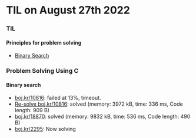 # **TIL on August 27th 2022**
### TIL
#### Principles for problem solving
- [Binary Search](../../../Computer%20science/Algorithm/binary-search-08-26-2022.md)

### Problem Solving Using C
#### Binary search
- [boj.kr/10816](../../../Problem%20Solving/boj/Binary%20search/10816-08-26-2022.cpp): failed at 13%, timeout.
- [Re-solve boj.kr/10816](../../../Problem%20Solving/boj/Binary%20search/10816-re-08-27-2022.cpp): solved (memory: 3972 kB, time: 336 ms, Code length: 909 B)
- [boj.kr/18870](../../../Problem%20Solving/boj/Binary%20search/18870-08-27-2022.cpp): solved (memory: 9832 kB, time: 536 ms, Code length: 490 B)
- [boj.kr/2295](../../../Problem%20Solving/boj/Binary%20search/2295-08-27-2022.cpp): Now solving
